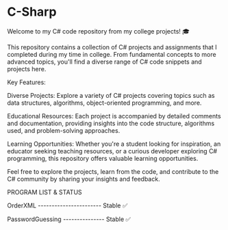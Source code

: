 # C-Sharp

Welcome to my C# code repository from my college projects! 🎓

This repository contains a collection of C# projects and assignments that I completed during my time in college. From fundamental concepts to more advanced topics, you'll find a diverse range of C# code snippets and projects here.

Key Features:

Diverse Projects: Explore a variety of C# projects covering topics such as data structures, algorithms, object-oriented programming, and more.

Educational Resources: Each project is accompanied by detailed comments and documentation, providing insights into the code structure, algorithms used, and problem-solving approaches.

Learning Opportunities: Whether you're a student looking for inspiration, an educator seeking teaching resources, or a curious developer exploring C# programming, this repository offers valuable learning opportunities.

Feel free to explore the projects, learn from the code, and contribute to the C# community by sharing your insights and feedback.

PROGRAM LIST & STATUS

OrderXML ----------------------- Stable ✅

PasswordGuessing --------------- Stable ✅

